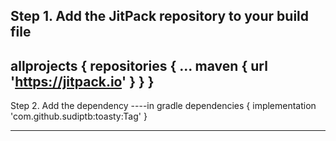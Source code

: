 Step 1. Add the JitPack repository to your build file 
----
allprojects {
		repositories {
			...
			maven { url 'https://jitpack.io' }
		}
	}
  -----
  
  Step 2. Add the dependency
  ----in gradle
  	dependencies {
	        implementation 'com.github.sudiptb:toasty:Tag'
	}
  
  ------
